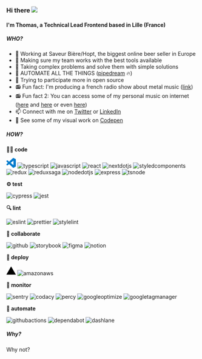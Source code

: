 ### Hi there <img src="https://media.giphy.com/media/hvRJCLFzcasrR4ia7z/giphy.gif" width="25px">

#### I'm Thomas, a Technical Lead Frontend based in Lille (France)

##### WHO?

- 🍻 Working at Saveur Bière/Hopt, the biggest online beer seller in Europe
- 🤝 Making sure my team works with the best tools available
- 🤔 Taking complex problems and solve them with simple solutions
- 🎉 AUTOMATE ALL THE THINGS ([pipedream](https://pipedream.com/) 🔥)
- 🚀 Trying to participate more in open source
- 📻 Fun fact: I'm producing a french radio show about metal music ([link][RMDW])
- 📻 Fun fact 2: You can access some of my personal music on internet ([here][tbspotify] and [here][tbsc] or even [here][mcsc])
- 📫 Connect with me on [Twitter][twitter] or [LinkedIn][linkedin]
- 💅 See some of my visual work on [Codepen][codepen]

##### HOW?

**🧑‍💻 code**

<img width="25px" src="https://raw.githubusercontent.com/simple-icons/simple-icons/develop/icons/visualstudiocode.svg" alt='visualstudiocode' title='visualstudiocode' /> <img width="25px" src="https://raw.githubusercontent.com/simple-icons/simple-icons/develop/icons/typescript.svg" alt='typescript'  title='typescript' /> <img width="25px" src="https://raw.githubusercontent.com/simple-icons/simple-icons/develop/icons/javascript.svg" alt='javascript' title='javascript' /> <img width="25px" src="https://raw.githubusercontent.com/simple-icons/simple-icons/develop/icons/react.svg" alt='react'  title='react' /> <img width="25px" src="https://raw.githubusercontent.com/simple-icons/simple-icons/develop/icons/nextdotjs.svg" alt='nextdotjs' title='nextdotjs' /> <img width="25px" src="https://raw.githubusercontent.com/simple-icons/simple-icons/develop/icons/styledcomponents.svg" alt='styledcomponents' title='styledcomponents' /> <img width="25px" src="https://raw.githubusercontent.com/simple-icons/simple-icons/develop/icons/redux.svg" alt='redux' title='redux' /> <img width="25px" src="https://raw.githubusercontent.com/simple-icons/simple-icons/develop/icons/reduxsaga.svg" alt='reduxsaga'  title='reduxsaga' /> <img width="25px" src="https://raw.githubusercontent.com/simple-icons/simple-icons/develop/icons/nodedotjs.svg" alt='nodedotjs' title='nodedotjs' /> <img width="25px" src="https://raw.githubusercontent.com/simple-icons/simple-icons/develop/icons/express.svg" alt='express' title='express' /> <img width="25px" src="https://raw.githubusercontent.com/simple-icons/simple-icons/develop/icons/tsnode.svg" alt='tsnode' title='tsnode' />

**⚙️ test**

<img width="25px" src="https://raw.githubusercontent.com/simple-icons/simple-icons/develop/icons/cypress.svg" alt='cypress' title='cypress' /> <img width="25px" src="https://raw.githubusercontent.com/simple-icons/simple-icons/develop/icons/jest.svg" alt='jest' title='jest' />

**🔍 lint**

<img width="25px" src="https://raw.githubusercontent.com/simple-icons/simple-icons/develop/icons/eslint.svg" alt='eslint' title='eslint' /> <img width="25px" src="https://raw.githubusercontent.com/simple-icons/simple-icons/develop/icons/prettier.svg" alt='prettier' title='prettier' /> <img width="25px" src="https://raw.githubusercontent.com/simple-icons/simple-icons/develop/icons/stylelint.svg" alt='stylelint' title='stylelint' />

**🤝 collaborate**

<img width="25px" src="https://raw.githubusercontent.com/simple-icons/simple-icons/develop/icons/github.svg" alt='github' title='github' /> <img width="25px" src="https://raw.githubusercontent.com/simple-icons/simple-icons/develop/icons/storybook.svg" alt='storybook' title='storybook' /> <img width="25px" src="https://raw.githubusercontent.com/simple-icons/simple-icons/develop/icons/figma.svg" alt='figma' title='figma' /> <img width="25px" src="https://raw.githubusercontent.com/simple-icons/simple-icons/develop/icons/notion.svg" alt='notion' title='notion' />

**🚀 deploy**

<img width="25px" src="https://raw.githubusercontent.com/simple-icons/simple-icons/develop/icons/vercel.svg" alt='vercel' title='vercel' /> <img width="25px" src="https://raw.githubusercontent.com/simple-icons/simple-icons/develop/icons/amazonaws.svg" alt='amazonaws' title='amazonaws' />

**🚨 monitor**

<img width="25px" src="https://raw.githubusercontent.com/simple-icons/simple-icons/develop/icons/sentry.svg" alt='sentry' title='sentry' /> <img width="25px" src="https://raw.githubusercontent.com/simple-icons/simple-icons/develop/icons/codacy.svg" alt='codacy' title='codacy' /> <img width="25px" src="https://raw.githubusercontent.com/simple-icons/simple-icons/develop/icons/percy.svg" alt='percy' title='percy' /> <img width="25px" src="https://raw.githubusercontent.com/simple-icons/simple-icons/develop/icons/googleoptimize.svg" alt='googleoptimize' title='googleoptimize' /> <img width="25px" src="https://raw.githubusercontent.com/simple-icons/simple-icons/develop/icons/googletagmanager.svg" alt='googletagmanager' title='googletagmanager' />

**🤖 automate**

<img width="25px" src="https://raw.githubusercontent.com/simple-icons/simple-icons/develop/icons/githubactions.svg" alt='githubactions' title='githubactions' /> <img width="25px" src="https://raw.githubusercontent.com/simple-icons/simple-icons/develop/icons/dependabot.svg" alt='dependabot' title='dependabot' /> <img width="25px" src="https://raw.githubusercontent.com/simple-icons/simple-icons/develop/icons/dashlane.svg" alt='dashlane' title='dashlane' />


##### Why?

Why not?

[RMDW]: https://open.spotify.com/show/2mMV1ZaQxrCi8NXwtmEwTv?si=a79bb64eeeed4c73
[twitter]: https://twitter.com/tombek
[linkedin]: https://www.linkedin.com/in/thomas-bekaert/
[codepen]: https://codepen.io/tbekaert
[tbspotify]: https://open.spotify.com/artist/3QATmlzrKWh8pfRtSN9WX3?si=nWZx6-F5QyuGtNit6oqEOg
[tbsc]: https://soundcloud.com/tom-bisley
[mcsc]: https://soundcloud.com/wearemooncalf

<!-- https://codepen.io/sosuke/pen/Pjoqqp -->
